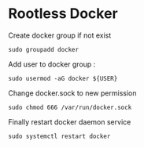 # Rootless Docker 
Create docker group if not exist
```
sudo groupadd docker 
```
Add user to docker group : 
```
sudo usermod -aG docker ${USER} 
```
Change docker.sock to new permission
```
sudo chmod 666 /var/run/docker.sock 
``` 
Finally restart docker daemon service
```
sudo systemctl restart docker
```
